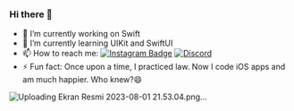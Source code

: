### Hi there 👋


- 🔭 I’m currently working on Swift
- 🌱 I’m currently learning UIKit and SwiftUI
- 📫 How to reach me: [![Instagram Badge](https://img.shields.io/badge/-Instagram-C13584?style=flat-quare&labelColor=C13584&logo=instagram&logoColor=white&link=link)](https://www.instagram.com/zehraunalcoskun/) [![Discord](https://badgen.net/badge/icon/discord?icon=discord&label)](https://discord.gg/zehra#9965)
- ⚡ Fun fact:  Once upon a time, I practiced law. Now I code iOS apps and am much happier. Who knew?😄



![Uploading Ekran Resmi 2023-08-01 21.53.04.png…]()


